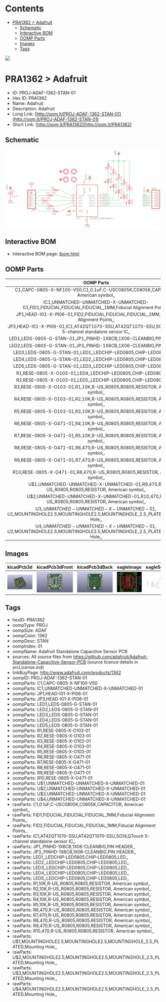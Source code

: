 



Contents
========

* [PRA1362 > Adafruit](#pra1362--adafruit)
	* [Schematic](#schematic)
	* [Interactive BOM](#interactive-bom)
	* [OOMP Parts](#oomp-parts)
	* [Images](#images)
	* [Tags](#tags)
  
![][im]
# PRA1362 > Adafruit

- ID: PROJ-ADAF-1362-STAN-01
- Hex ID: PRA1362
- Name: Adafruit
- Description: Adafruit
- Long Link: [http://oom.lt/PROJ-ADAF-1362-STAN-01](http://oom.lt/PROJ-ADAF-1362-STAN-01)
- Short Link: [http://oom.lt/PRA1362](http://oom.lt/PRA1362)

## Schematic
  
[![schem](eagleSchemImage.png)](eagleSchemImage.png)
## Interactive BOM

- Interactive BOM page: [ibom.html](https://htmlpreview.github.io/?https://github.com/oomlout/oomlout_OOMP_projects/blob/main/PROJ-ADAF-1362-STAN-01/kicad/bom/ibom.html)

## OOMP Parts
  

|OOMP Parts|
| :---: |
|C1,CAPC-0805-X-NF100-V50,C1,0.1uF,C-USC0805K,C0805K,CAPACITOR, American symbol,,|
|IC1,UNMATCHED-UNMATCHED-X-UNMATCHED-01,FID1,FIDUCIAL,FIDUCIAL,FIDUCIAL_1MM,Fiducial Alignment Points,,|
|JP1,HEAD-I01-X-PI06-01,FID2,FIDUCIAL,FIDUCIAL,FIDUCIAL_1MM,Fiducial Alignment Points,,|
|JP3,HEAD-I01-X-PI06-01,IC1,AT42QT1070-SSU,AT42QT1070-SSU,SO14,QTouch 5-channel standalone sensor IC,,|
|LED1,LEDS-0805-G-STAN-01,JP1,,PINHD-1X6CB,1X06-CLEANBIG,PIN HEADER,,|
|LED2,LEDS-0805-G-STAN-01,JP3,,PINHD-1X6CB,1X06-CLEANBIG,PIN HEADER,,|
|LED3,LEDS-0805-G-STAN-01,LED1,,LEDCHIP-LED0805,CHIP-LED0805,LED,,|
|LED4,LEDS-0805-G-STAN-01,LED2,,LEDCHIP-LED0805,CHIP-LED0805,LED,,|
|LED5,LEDS-0805-G-STAN-01,LED3,,LEDCHIP-LED0805,CHIP-LED0805,LED,,|
|R1,RESE-0805-X-O103-01,LED4,,LEDCHIP-LED0805,CHIP-LED0805,LED,,|
|R2,RESE-0805-X-O103-01,LED5,,LEDCHIP-LED0805,CHIP-LED0805,LED,,|
|R3,RESE-0805-X-O103-01,R1,10K,R-US_R0805,R0805,RESISTOR, American symbol,,|
|R4,RESE-0805-X-O103-01,R2,10K,R-US_R0805,R0805,RESISTOR, American symbol,,|
|R5,RESE-0805-X-O103-01,R3,10K,R-US_R0805,R0805,RESISTOR, American symbol,,|
|R6,RESE-0805-X-O471-01,R4,10K,R-US_R0805,R0805,RESISTOR, American symbol,,|
|R7,RESE-0805-X-O471-01,R5,10K,R-US_R0805,R0805,RESISTOR, American symbol,,|
|R8,RESE-0805-X-O471-01,R6,470,R-US_R0805,R0805,RESISTOR, American symbol,,|
|R9,RESE-0805-X-O471-01,R7,470,R-US_R0805,R0805,RESISTOR, American symbol,,|
|R10,RESE-0805-X-O471-01,R8,470,R-US_R0805,R0805,RESISTOR, American symbol,,|
|U$1,UNMATCHED-UNMATCHED-X-UNMATCHED-01,R9,470,R-US_R0805,R0805,RESISTOR, American symbol,,|
|U$2,UNMATCHED-UNMATCHED-X-UNMATCHED-01,R10,470,R-US_R0805,R0805,RESISTOR, American symbol,,|
|U$3,UNMATCHED-UNMATCHED-X-UNMATCHED-01,U$1,MOUNTINGHOLE2.5,MOUNTINGHOLE2.5,MOUNTINGHOLE_2.5_PLATED,Mounting Hole,,|
|U$4,UNMATCHED-UNMATCHED-X-UNMATCHED-01,U$2,MOUNTINGHOLE2.5,MOUNTINGHOLE2.5,MOUNTINGHOLE_2.5_PLATED,Mounting Hole,,|

## Images
  
  

|kicadPcb3d|kicadPcb3dFront|kicadPcb3dBack|eagleImage|eagleSchemImage|
| :---: | :---: | :---: | :---: | :---: |
|[![kicadPcb3d](kicadPcb3d_140.png)](kicadPcb3d.png)|[![kicadPcb3dFront](kicadPcb3dFront_140.png)](kicadPcb3dFront.png)|[![kicadPcb3dBack](kicadPcb3dBack_140.png)](kicadPcb3dBack.png)|[![eagleImage](eagleImage_140.png)](eagleImage.png)|[![eagleSchemImage](eagleSchemImage_140.png)](eagleSchemImage.png)|

## Tags

- hexID: PRA1362
- oompType: PROJ
- oompSize: ADAF
- oompColor: 1362
- oompDesc: STAN
- oompIndex: 01
- oompName: Adafruit Standalone Capacitive Sensor PCB
- sources: All source files from https://github.com/adafruit/Adafruit-Standalone-Capacitive-Sensor-PCB (source licence details in srcLicense.md)
- linkBuyPage: http://www.adafruit.com/products/1362
- oompID: PROJ-ADAF-1362-STAN-01
- oompParts: C1,CAPC-0805-X-NF100-V50
- oompParts: IC1,UNMATCHED-UNMATCHED-X-UNMATCHED-01
- oompParts: JP1,HEAD-I01-X-PI06-01
- oompParts: JP3,HEAD-I01-X-PI06-01
- oompParts: LED1,LEDS-0805-G-STAN-01
- oompParts: LED2,LEDS-0805-G-STAN-01
- oompParts: LED3,LEDS-0805-G-STAN-01
- oompParts: LED4,LEDS-0805-G-STAN-01
- oompParts: LED5,LEDS-0805-G-STAN-01
- oompParts: R1,RESE-0805-X-O103-01
- oompParts: R2,RESE-0805-X-O103-01
- oompParts: R3,RESE-0805-X-O103-01
- oompParts: R4,RESE-0805-X-O103-01
- oompParts: R5,RESE-0805-X-O103-01
- oompParts: R6,RESE-0805-X-O471-01
- oompParts: R7,RESE-0805-X-O471-01
- oompParts: R8,RESE-0805-X-O471-01
- oompParts: R9,RESE-0805-X-O471-01
- oompParts: R10,RESE-0805-X-O471-01
- oompParts: U$1,UNMATCHED-UNMATCHED-X-UNMATCHED-01
- oompParts: U$2,UNMATCHED-UNMATCHED-X-UNMATCHED-01
- oompParts: U$3,UNMATCHED-UNMATCHED-X-UNMATCHED-01
- oompParts: U$4,UNMATCHED-UNMATCHED-X-UNMATCHED-01
- rawParts: C1,0.1uF,C-USC0805K,C0805K,CAPACITOR, American symbol,,
- rawParts: FID1,FIDUCIAL,FIDUCIAL,FIDUCIAL_1MM,Fiducial Alignment Points,,
- rawParts: FID2,FIDUCIAL,FIDUCIAL,FIDUCIAL_1MM,Fiducial Alignment Points,,
- rawParts: IC1,AT42QT1070-SSU,AT42QT1070-SSU,SO14,QTouch 5-channel standalone sensor IC,,
- rawParts: JP1,,PINHD-1X6CB,1X06-CLEANBIG,PIN HEADER,,
- rawParts: JP3,,PINHD-1X6CB,1X06-CLEANBIG,PIN HEADER,,
- rawParts: LED1,,LEDCHIP-LED0805,CHIP-LED0805,LED,,
- rawParts: LED2,,LEDCHIP-LED0805,CHIP-LED0805,LED,,
- rawParts: LED3,,LEDCHIP-LED0805,CHIP-LED0805,LED,,
- rawParts: LED4,,LEDCHIP-LED0805,CHIP-LED0805,LED,,
- rawParts: LED5,,LEDCHIP-LED0805,CHIP-LED0805,LED,,
- rawParts: R1,10K,R-US_R0805,R0805,RESISTOR, American symbol,,
- rawParts: R2,10K,R-US_R0805,R0805,RESISTOR, American symbol,,
- rawParts: R3,10K,R-US_R0805,R0805,RESISTOR, American symbol,,
- rawParts: R4,10K,R-US_R0805,R0805,RESISTOR, American symbol,,
- rawParts: R5,10K,R-US_R0805,R0805,RESISTOR, American symbol,,
- rawParts: R6,470,R-US_R0805,R0805,RESISTOR, American symbol,,
- rawParts: R7,470,R-US_R0805,R0805,RESISTOR, American symbol,,
- rawParts: R8,470,R-US_R0805,R0805,RESISTOR, American symbol,,
- rawParts: R9,470,R-US_R0805,R0805,RESISTOR, American symbol,,
- rawParts: R10,470,R-US_R0805,R0805,RESISTOR, American symbol,,
- rawParts: U$1,MOUNTINGHOLE2.5,MOUNTINGHOLE2.5,MOUNTINGHOLE_2.5_PLATED,Mounting Hole,,
- rawParts: U$2,MOUNTINGHOLE2.5,MOUNTINGHOLE2.5,MOUNTINGHOLE_2.5_PLATED,Mounting Hole,,
- rawParts: U$3,MOUNTINGHOLE2.5,MOUNTINGHOLE2.5,MOUNTINGHOLE_2.5_PLATED,Mounting Hole,,
- rawParts: U$4,MOUNTINGHOLE2.5,MOUNTINGHOLE2.5,MOUNTINGHOLE_2.5_PLATED,Mounting Hole,,



[im]: kicadPcb3d_450.png
